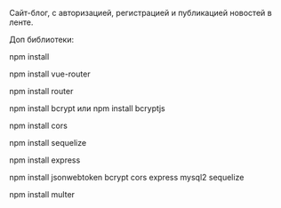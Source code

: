 Сайт-блог, с авторизацией, регистрацией и публикацией новостей в ленте.

Доп библиотеки:

npm install

npm install vue-router

npm install router

npm install bcrypt или npm install bcryptjs

npm install cors

npm install sequelize

npm install express

npm install jsonwebtoken bcrypt cors express mysql2 sequelize

npm install multer